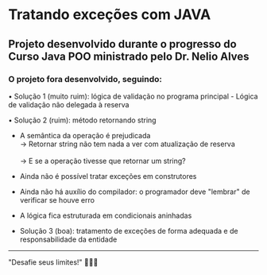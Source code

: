 <h1>Tratando exceções com JAVA </h1>
<h2>Projeto desenvolvido durante o progresso do Curso Java POO ministrado pelo Dr. Nelio Alves</h2>

<h3>O projeto fora desenvolvido, seguindo:</h3>


• Solução 1 (muito ruim): lógica de validação no programa principal
 	- Lógica de validação não delegada à reserva

• Solução 2 (ruim): método retornando string
- A semântica da operação é prejudicada<br> 
		-> Retornar string não tem nada a ver com atualização de reserva<br>	 
	 	-> E se a operação tivesse que retornar um string?
	 
 - Ainda não é possível tratar exceções em construtores
 
 - Ainda não há auxílio do compilador: o programador deve "lembrar" de verificar se houve erro
 
 - A lógica fica estruturada em condicionais aninhadas

 - Solução 3 (boa): tratamento de exceções de forma adequada e de responsabilidade da entidade

---------------------------------

"Desafie seus limites!"
🚀🚀🚀